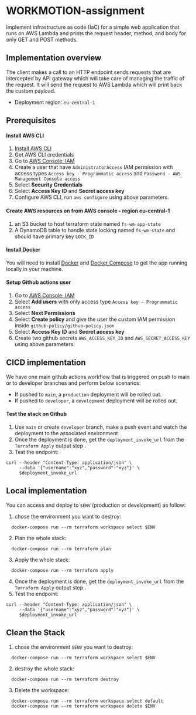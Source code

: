 # WORKMOTION-assignment

Implement infrastructure as code (IaC) for a simple web application that runs on AWS Lambda and prints the request header, method, and body for only GET and POST methods.

## Implementation overview
The client makes a call to an HTTP endpoint sends requests that are intercepted by API gateway which will take care of managing the traffic of the request. It will send the request to AWS Lambda which will print back the custom payload.
- Deployment region: `eu-central-1`

## Prerequisites

#### Install AWS CLI
1. [Install AWS CLI](http://docs.aws.amazon.com/cli/latest/userguide/installing.html)
2. Get AWS CLI credentials
3. Go to [AWS Console: IAM](https://console.aws.amazon.com/iam/home)
4. Create a user that have `AdministratorAccess` IAM permission with access types `Access key - Programmatic access` and `Password - AWS Management Console access`
4. Select **Security Credentials**
5. Select **Access Key ID** and **Secret access key**
6. Configure AWS CLI, run `aws configure` using above parameters.

#### Create AWS resources on from AWS console - region eu-central-1
1. an S3 bucket to host terraform state named `fs-wm-app-state`
2. A DynamoDB table to handle state locking named `fs-wm-state` and should have primary key `LOCK_ID`

#### Install Docker
You will need to install [Docker](https://docs.docker.com/engine/installation/) and [Docker Compose](https://docs.docker.com/compose/install/) to get the app running locally in your machine.

#### Setup Github actions user
1. Go to [AWS Console: IAM](https://console.aws.amazon.com/iamv2/home#/users)
2. Select **Add users** with only access type `Access key - Programmatic access`
3. Select **Next Permissions**
4. Select **Create policy** and give the user the custom IAM permission inside `github-policy/github-policy.json`
5. Select **Access Key ID** and  **Secret access key**
6. Create two github secrets `AWS_ACCESS_KEY_ID` and `AWS_SECRET_ACCESS_KEY` using above parameters.

## CICD implementation
We have one main github actions workflow that is triggered on push to main or to developer branches and perform below scenarios:
-  If pushed to `main`, a `production` deployment will be rolled out.
-  If pushed to `developer`, a `development` deployment will be rolled out.

#### Test the stack on Github
1. Use `main` or create `developer` branch, make a push event and watch the deployment to the associated environment.
2. Once the deployment is done, get the `deployment_invoke_url` from the `Terraform Apply` output step .
3. Test the endpoint:
````
curl --header "Content-Type: application/json" \
     --data '{"username":"xyz","password":"xyz"}' \
     $deployment_invoke_url
````

## Local implementation
You can access and deploy to `$ENV` (production or development) as follow:
1. chose the environment you want to destroy:
````
  docker-compose run --rm terraform workspace select $ENV
````
2. Plan the whole stack:
````
  docker-compose run --rm terraform plan
````
3. Apply the whole stack:
````
  docker-compose run --rm terraform apply
````
4. Once the deployment is done, get the `deployment_invoke_url` from the `Terraform Apply` output step .
5. Test the endpoint:
````
curl --header "Content-Type: application/json" \
     --data '{"username":"xyz","password":"xyz"}' \
     $deployment_invoke_url
````
## Clean the Stack
1. chose the environment `$ENV` you want to destroy:
````
  docker-compose run --rm terraform workspace select $ENV
````
2. destroy the whole stack:
````
  docker-compose run --rm terraform destroy
````
3. Delete the workspace:
````
  docker-compose run --rm terraform workspace select default
  docker-compose run --rm terraform workspace delete $ENV
````